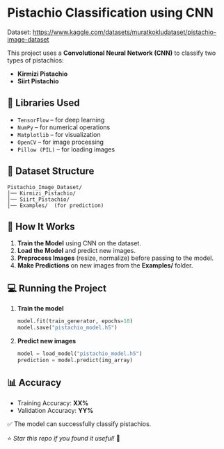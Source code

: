 # **Pistachio Classification using CNN**  

Dataset: https://www.kaggle.com/datasets/muratkokludataset/pistachio-image-dataset

This project uses a **Convolutional Neural Network (CNN)** to classify two types of pistachios:  
- **Kirmizi Pistachio**  
- **Siirt Pistachio**  

## **📌 Libraries Used**  
- `TensorFlow` – for deep learning  
- `NumPy` – for numerical operations  
- `Matplotlib` – for visualization  
- `OpenCV` – for image processing  
- `Pillow (PIL)` – for loading images  

## **📂 Dataset Structure**  
```
Pistachio_Image_Dataset/
│── Kirmizi_Pistachio/
│── Siirt_Pistachio/
│── Examples/  (for prediction)
```

## **🚀 How It Works**  
1. **Train the Model** using CNN on the dataset.  
2. **Load the Model** and predict new images.  
3. **Preprocess Images** (resize, normalize) before passing to the model.  
4. **Make Predictions** on new images from the **Examples/** folder.  

## **💻 Running the Project**  
1. **Train the model**  
   ```python
   model.fit(train_generator, epochs=10)
   model.save("pistachio_model.h5")
   ```
2. **Predict new images**  
   ```python
   model = load_model("pistachio_model.h5")
   prediction = model.predict(img_array)
   ```

## **📊 Accuracy**  
- Training Accuracy: **XX%**  
- Validation Accuracy: **YY%**  

✅ The model can successfully classify pistachios.  

⭐ *Star this repo if you found it useful!* 🚀
